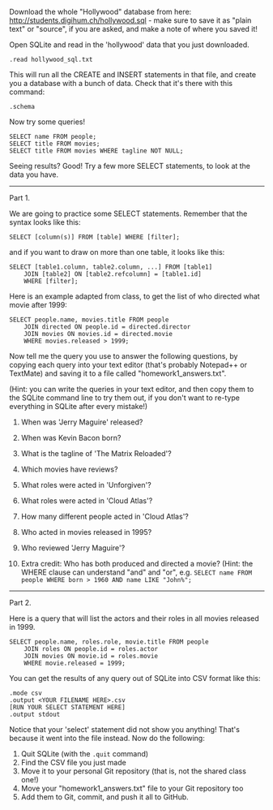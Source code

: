 Download the whole "Hollywood" database from here: http://students.digihum.ch/hollywood.sql - make sure to save it as "plain text" or "source", if you are asked, and make a note of where you saved it!

Open SQLite and read in the 'hollywood' data that you just downloaded.

    .read hollywood_sql.txt

This will run all the CREATE and INSERT statements in that file, and create you a database with a bunch of data. Check that it's there with this command:

    .schema

Now try some queries!

    SELECT name FROM people;
    SELECT title FROM movies;
    SELECT title FROM movies WHERE tagline NOT NULL;

Seeing results? Good! Try a few more SELECT statements, to look at the data you have.

*******
Part 1.

We are going to practice some SELECT statements. Remember that the syntax looks like this:

    SELECT [column(s)] FROM [table] WHERE [filter];

and if you want to draw on more than one table, it looks like this:

    SELECT [table1.column, table2.column, ...] FROM [table1]
        JOIN [table2] ON [table2.refcolumn] = [table1.id]
        WHERE [filter];

Here is an example adapted from class, to get the list of who directed what movie after 1999:

    SELECT people.name, movies.title FROM people 
        JOIN directed ON people.id = directed.director
        JOIN movies ON movies.id = directed.movie
        WHERE movies.released > 1999;

Now tell me the query you use to answer the following questions, by copying each query into your text editor (that's probably Notepad++ or TextMate) and saving it to a file called "homework1_answers.txt". 

(Hint: you can write the queries in your text editor, and then copy them to the SQLite command line to try them out, if you don't want to re-type everything in SQLite after every mistake!)

1. When was 'Jerry Maguire' released?
2. When was Kevin Bacon born?
3. What is the tagline of 'The Matrix Reloaded'?

4. Which movies have reviews?
5. What roles were acted in 'Unforgiven'?
6. What roles were acted in 'Cloud Atlas'?
7. How many different people acted in 'Cloud Atlas'?

8. Who acted in movies released in 1995?
9. Who reviewed 'Jerry Maguire'?

10. Extra credit: Who has both produced and directed a movie? (Hint: the WHERE clause can understand "and" and "or", e.g. 
 `SELECT name FROM people WHERE born > 1960 AND name LIKE "John%";`

**********
Part 2.

Here is a query that will list the actors and their roles in all movies released in 1999. 

    SELECT people.name, roles.role, movie.title FROM people 
    	JOIN roles ON people.id = roles.actor 
    	JOIN movies ON movie.id = roles.movie 
    	WHERE movie.released = 1999;

You can get the results of any query out of SQLite into CSV format like this:

    .mode csv
    .output <YOUR FILENAME HERE>.csv
    [RUN YOUR SELECT STATEMENT HERE]
	.output stdout

Notice that your 'select' statement did not show you anything! That's because it went into the file instead. Now do the following:

1. Quit SQLite (with the `.quit` command)
2. Find the CSV file you just made
3. Move it to your personal Git repository (that is, not the shared class one!)
4. Move your "homework1_answers.txt" file to your Git repository too
4. Add them to Git, commit, and push it all to GitHub.